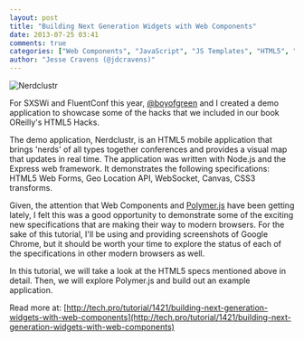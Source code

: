 ```yaml
---
layout: post
title: "Building Next Generation Widgets with Web Components"
date: 2013-07-25 03:41
comments: true
categories: ["Web Components", "JavaScript", "JS Templates", "HTML5", "Shadow DOM", "Custom Elements", "Model Driven Views", "HTML Imports", "Polymer.js"]
author: "Jesse Cravens (@jdcravens)"
---
```


<img class="imgL400" alt="Nerdclustr" src="http://tpstatic.com/img/usermedia/9ylQdMSRLUiffrQPG4hHJw/original.png">

For SXSWi and FluentConf this year, [@boyofgreen](http://twitter.com/boyofgreen) and I created a demo application to showcase some of the hacks that we included in our book OReilly's HTML5 Hacks.

The demo application, Nerdclustr, is an HTML5 mobile application that brings 'nerds' of all types together conferences and provides a visual map that updates in real time. The application was written with Node.js and the Express web framework. It demonstrates the following specifications: HTML5 Web Forms, Geo Location API, WebSocket, Canvas, CSS3 transforms.

Given, the attention that Web Components and [Polymer.js](http://www.polymer-project.org/polymer.html) have been getting lately, I felt this was a good opportunity to demonstrate some of the exciting new specifications that are making their way to modern browsers. For the sake of this tutorial, I'll be using and providing screenshots of Google Chrome, but it should be worth your time to explore the status of each of the specifications in other modern browsers as well.

In this tutorial, we will take a look at the HTML5 specs mentioned above in detail. Then, we will explore Polymer.js and build out an example application.

Read more at: [http://tech.pro/tutorial/1421/building-next-generation-widgets-with-web-components](http://tech.pro/tutorial/1421/building-next-generation-widgets-with-web-components)